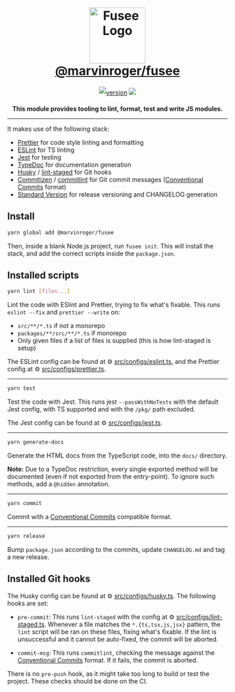 <h1 align=center style="max-width: 100%;">
  <img width="128" height="128" alt="Fusee Logo" src="https://cdn.jsdelivr.net/gh/marvinroger/fusee@7b1db98006b3acae1da93087c76b31d536df8763/fusee.svg" style="max-width: 100%;"><br/>
  <a href="https://github.com/marvinroger/fusee">@marvinroger/fusee</a>
</h1>

<p align=center style="line-height: 2;">
  <a href="https://www.npmjs.com/package/@marvinroger/fusee" target="_blank"><img src="https://img.shields.io/npm/v/@marvinroger/fusee.svg?style=flat-square&color=007acc&label=version&logo=NPM" alt="version" /></a>
  <a href="https://www.typescriptlang.org" target="_blank"><img src="https://img.shields.io/static/v1.svg?label=&message=TypeScript&color=294E80&style=flat-square&logo=typescript"></a>
</p>

<p align=center>
  <b>This module provides tooling to lint, format, test and write JS modules.</b>
</p>

---

It makes use of the following stack:

- [Prettier](https://github.com/prettier/prettier) for code style linting and formatting
- [ESLint](https://eslint.org/) for TS linting
- [Jest](https://jestjs.io/) for testing
- [TypeDoc](https://typedoc.org/) for documentation generation
- [Husky](https://github.com/typicode/husky) / [lint-staged](https://github.com/okonet/lint-staged) for Git hooks
- [Commitizen](https://github.com/commitizen/cz-cli) / [commitlint](https://github.com/conventional-changelog/commitlint) for Git commit messages ([Conventional Commits](https://www.conventionalcommits.org) format)
- [Standard Version](https://github.com/conventional-changelog/standard-version) for release versioning and CHANGELOG generation

## Install

```bash
yarn global add @marvinroger/fusee
```

Then, inside a blank Node.js project, run `fusee init`.
This will install the stack, and add the correct scripts inside the `package.json`.

## Installed scripts

```bash
yarn lint [files...]
```

Lint the code with ESlint and Prettier, trying to fix what's fixable.
This runs `eslint --fix` and `prettier --write` on:

- `src/**/*.ts` if not a monorepo
- `packages/**/src/**/*.ts` if monorepo
- Only given files if a list of files is supplied (this is how lint-staged is setup)

The ESLint config can be found at ⚙ [src/configs/eslint.ts](src/configs/eslint.ts), and
the Prettier config at ⚙ [src/configs/prettier.ts](src/configs/prettier.ts).

---

```bash
yarn test
```

Test the code with Jest.
This runs jest `--passWithNoTests` with the default Jest config, with TS supported and with
the `/pkg/` path excluded.

The Jest config can be found at ⚙ [src/configs/jest.ts](src/configs/jest.ts).

---

```bash
yarn generate-docs
```

Generate the HTML docs from the TypeScript code, into the `docs/` directory.

**Note:** Due to a TypeDoc restriction, every single exported method will be documented (even if not exported from the entry-point). To ignore such methods, add a `@hidden` annotation.

---

```bash
yarn commit
```

Commit with a [Conventional Commits](https://www.conventionalcommits.org) compatible format.

---

```bash
yarn release
```

Bump `package.json` according to the commits, update `CHANGELOG.md` and tag a new release.

## Installed Git hooks

The Husky config can be found at ⚙ [src/configs/husky.ts](src/configs/husky.ts).
The following hooks are set:

- `pre-commit`: This runs `lint-staged` with the config at ⚙ [src/configs/lint-staged.ts](src/configs/lint-staged.ts). Whenever a file matches the `*.{ts,tsx,js,jsx}` pattern, the `lint` script will be ran on these files, fixing what's fixable. If the lint is unsuccessful and it cannot be auto-fixed, the commit will be aborted.

- `commit-msg`: This runs `commitlint`, checking the message against the [Conventional Commits](https://www.conventionalcommits.org) format. If it fails, the commit is aborted.

There is no `pre-push` hook, as it might take too long to build or test the project.
These checks should be done on the CI.
